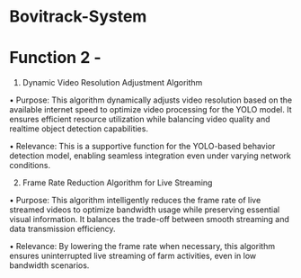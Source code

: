 # Bovitrack-System
# Function 2 - 

1. Dynamic Video Resolution Adjustment Algorithm
   
• Purpose: This algorithm dynamically adjusts video resolution based on the available internet speed to optimize video processing for the YOLO model. It ensures efficient resource utilization while balancing video quality and realtime object detection capabilities.

• Relevance: This is a supportive function for the YOLO-based behavior detection model, enabling seamless integration even under varying network conditions. 

2. Frame Rate Reduction Algorithm for Live Streaming
   
• Purpose: This algorithm intelligently reduces the frame rate of live streamed videos to optimize bandwidth usage while preserving essential visual information. It balances the trade-off between smooth streaming and data transmission efficiency. 

• Relevance: By lowering the frame rate when necessary, this algorithm ensures uninterrupted live streaming of farm activities, even in low bandwidth scenarios.

